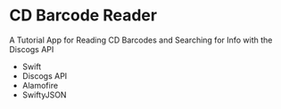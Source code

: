# CD Barcode Reader

A Tutorial App for Reading CD Barcodes and Searching for Info with the Discogs API

* Swift
* Discogs API
* Alamofire
* SwiftyJSON
